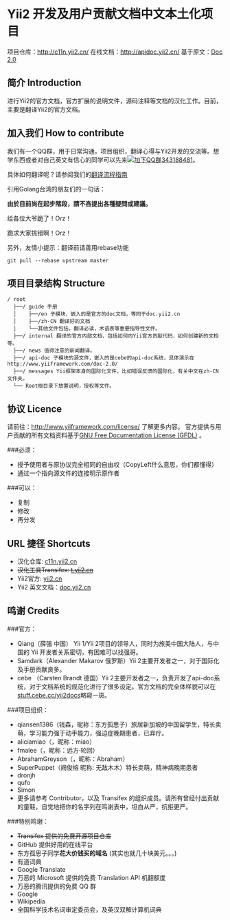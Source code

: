 Yii2 开发及用户贡献文档中文本土化项目 
==============
项目仓库：http://c11n.yii2.cn/ 
在线文档：http://apidoc.yii2.cn/
基于原文：[Doc 2.0](http://www.yiiframework.com/doc-2.0/index.html)

简介 Introduction
----------------

进行Yii2的官方文档，官方扩展的说明文件，源码注释等文档的汉化工作。目前，主要是翻译Yii2的官方文档。

加入我们 How to contribute
----------------


我们有一个QQ群，用于日常沟通，项目组织，翻译心得与Yii2开发的交流等。想学东西或者对自己英文有信心的同学可以先来[![加下QQ群](http://pub.idqqimg.com/wpa/images/group.png)343188481](http://url.cn/SIMfwO)。

具体如何翻译呢？请参阅我们的[翻译流程指南](guide/README.md)

引用Golang台湾的朋友们的一句话：

**由於目前尚在起步階段，請不吝提出各種疑問或建議。**

给各位大爷跪了！Orz！

跪求大家挑错啊！Orz！

另外，友情小提示：翻译前请善用rebase功能
```shell
git pull --rebase upstream master
```


项目目录结构 Structure
----------------

```
/ root
  ├──/ guide 手册
  │    ├──/en 子模块，嵌入的是官方的doc文档，等同于doc.yii2.cn
  │    ├──/zh-CN 翻译好的文档
  │    └──其他文件包括，翻译必读，术语表等重要指导性文件。
  ├──/ internal 翻译的官方内部文档，包括如何向Yii官方贡献代码，如何创建新的文档等。
  ├──/ news 值得注意的新闻翻译。
  ├──/ api-doc 子模块的源文件，嵌入的是cebe的api-doc系统，具体演示在 http://www.yiiframework.com/doc-2.0/
  ├──/ messages Yii框架本身的国际化文件，比如错误反馈的国际化，有关中文在zh-CN文件夹。
  └── Root根目录下放置说明，授权等文件。
```

协议 Licence
----------------

请前往：http://www.yiiframework.com/license/ 了解更多内容。
官方提供与用户贡献的所有文档资料基于[GNU Free Documentation License (GFDL)](http://www.gnu.org/copyleft/fdl.html) 。

###必须：

* 授予使用者与原协议完全相同的自由权（CopyLeft什么意思，你们都懂得）
* 通过一个指向源文件的连接明示原作者

###可以：

* 复制
* 修改
* 再分发


URL 捷径 Shortcuts
----------------

* 汉化仓库: [c11n.yii2.cn](http://c11n.yii2.cn)
* ~~汉化工具Transifex: [t.yii2.cn](http://t.yii2.cn)~~
* Yii2官方: [yii2.cn](http://yii2.cn)
* Yii2 英文文档：[doc.yii2.cn](http://doc.yii2.cn)

鸣谢 Credits
----------------

###官方：
* Qiang（薛强 中国） Yii 1/Yii 2项目的领导人，同时为旅美中国大陆人，与中国的 Yii 开发者关系密切，有困难可以找强哥。
* Samdark（Alexander Makarov 俄罗斯）Yii 2主要开发者之一，对于国际化及手册贡献良多。
* cebe （Carsten Brandt 德国）Yii 2主要开发者之一，负责开发了api-doc系统，对于文档系统的规范化进行了很多设定。官方文档的完全体样貌可以在[stuff.cebe.cc/yii2docs](http://stuff.cebe.cc/yii2docs)略窥一斑。

###项目组织：
* qiansen1386（钱森，昵称：东方孤思子）旅居新加坡的中国留学生，特长卖萌，学习能力强于动手能力，强迫症晚期患者，已弃疗。
* aliciamiao（，昵称：miao）
* fmalee（，昵称：远方·轮回）
* AbrahamGreyson（，昵称：Abraham）
* SuperPuppet（阙俊榕 昵称: 无敌木木）特长卖萌，精神病晚期患者
* dronjh
* qufo
* Simon
* 更多请参考 Contributor，以及 Transifex 的组织成员。请所有曾经付出贡献的童鞋，自觉地把你的名字列在鸣谢表中，坦白从严，抗拒更严。

###特别鸣谢：
* ~~Transifex 提供的免费开源项目仓库~~
* GitHub 提供好用的在线平台
* 东方孤思子同学**花大价钱买的域名** (其实也就几十块美元。。。)
* 有道词典
* Google Translate
* 万恶的 Microsoft 提供的免费 Translation API 机翻额度
* 万恶的腾讯提供的免费 QQ 群
* Google
* Wikipedia
* 全国科学技术名词审定委员会，及英汉双解计算机词典

